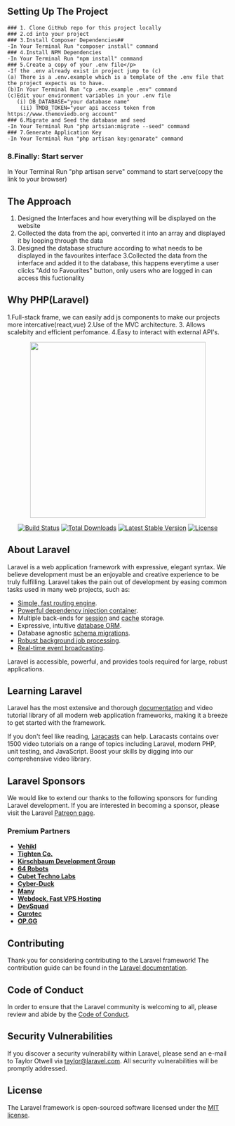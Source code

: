 ##	Setting Up The Project

	### 1. Clone GitHub repo for this project locally
	### 2.cd into your project
	### 3.Install Composer Dependencies##
	-In Your Terminal Run "composer install" command
	### 4.Install NPM Dependencies
	-In Your Terminal Run "npm install" command
	### 5.Create a copy of your .env file</p>
	-If the .env already exist in project jump to (c)
	(a) There is a .env.example which is a template of the .env file that the project expects us to have.
	(b)In Your Terminal Run "cp .env.example .env" command
	(c)Edit your environment variables in your .env file
	   (i) DB_DATABASE="your database name"
	    (ii) TMDB_TOKEN="your api access token from https://www.themoviedb.org account"
	### 6.Migrate and Seed the database and seed
	-In Your Terminal Run "php artsian:migrate --seed" command
	### 7.Generate Application Key
	-In Your Terminal Run "php artisan key:genarate" command

### 8.Finally: Start server
In Your Terminal Run "php artisan serve" command to start serve(copy the link to your browser)


##	The Approach
1. Designed the Interfaces and how everything will be displayed on the website
2. Collected the data from the api, converted it into an array and displayed it by looping through the data
3. Designed the database structure according to what needs to be displayed in the favourites interface
3.Collected the data from the interface and added it to the database, this happens everytime a user clicks "Add to Favourites" button, only users who are logged in can access this fuctionality


##	Why PHP(Laravel)
1.Full-stack frame, we can easily add js components to make our projects more intercative(react,vue)
2.Use of the MVC architecture.
3. Allows scalebity and efficient perfomance.
4.Easy to interact with external API's.


<p align="center"><a href="https://laravel.com" target="_blank"><img src="https://raw.githubusercontent.com/laravel/art/master/logo-lockup/5%20SVG/2%20CMYK/1%20Full%20Color/laravel-logolockup-cmyk-red.svg" width="400"></a></p>

<p align="center">
<a href="https://travis-ci.org/laravel/framework"><img src="https://travis-ci.org/laravel/framework.svg" alt="Build Status"></a>
<a href="https://packagist.org/packages/laravel/framework"><img src="https://img.shields.io/packagist/dt/laravel/framework" alt="Total Downloads"></a>
<a href="https://packagist.org/packages/laravel/framework"><img src="https://img.shields.io/packagist/v/laravel/framework" alt="Latest Stable Version"></a>
<a href="https://packagist.org/packages/laravel/framework"><img src="https://img.shields.io/packagist/l/laravel/framework" alt="License"></a>
</p>

## About Laravel

Laravel is a web application framework with expressive, elegant syntax. We believe development must be an enjoyable and creative experience to be truly fulfilling. Laravel takes the pain out of development by easing common tasks used in many web projects, such as:

- [Simple, fast routing engine](https://laravel.com/docs/routing).
- [Powerful dependency injection container](https://laravel.com/docs/container).
- Multiple back-ends for [session](https://laravel.com/docs/session) and [cache](https://laravel.com/docs/cache) storage.
- Expressive, intuitive [database ORM](https://laravel.com/docs/eloquent).
- Database agnostic [schema migrations](https://laravel.com/docs/migrations).
- [Robust background job processing](https://laravel.com/docs/queues).
- [Real-time event broadcasting](https://laravel.com/docs/broadcasting).

Laravel is accessible, powerful, and provides tools required for large, robust applications.

## Learning Laravel

Laravel has the most extensive and thorough [documentation](https://laravel.com/docs) and video tutorial library of all modern web application frameworks, making it a breeze to get started with the framework.

If you don't feel like reading, [Laracasts](https://laracasts.com) can help. Laracasts contains over 1500 video tutorials on a range of topics including Laravel, modern PHP, unit testing, and JavaScript. Boost your skills by digging into our comprehensive video library.

## Laravel Sponsors

We would like to extend our thanks to the following sponsors for funding Laravel development. If you are interested in becoming a sponsor, please visit the Laravel [Patreon page](https://patreon.com/taylorotwell).

### Premium Partners

- **[Vehikl](https://vehikl.com/)**
- **[Tighten Co.](https://tighten.co)**
- **[Kirschbaum Development Group](https://kirschbaumdevelopment.com)**
- **[64 Robots](https://64robots.com)**
- **[Cubet Techno Labs](https://cubettech.com)**
- **[Cyber-Duck](https://cyber-duck.co.uk)**
- **[Many](https://www.many.co.uk)**
- **[Webdock, Fast VPS Hosting](https://www.webdock.io/en)**
- **[DevSquad](https://devsquad.com)**
- **[Curotec](https://www.curotec.com/)**
- **[OP.GG](https://op.gg)**

## Contributing

Thank you for considering contributing to the Laravel framework! The contribution guide can be found in the [Laravel documentation](https://laravel.com/docs/contributions).

## Code of Conduct

In order to ensure that the Laravel community is welcoming to all, please review and abide by the [Code of Conduct](https://laravel.com/docs/contributions#code-of-conduct).

## Security Vulnerabilities

If you discover a security vulnerability within Laravel, please send an e-mail to Taylor Otwell via [taylor@laravel.com](mailto:taylor@laravel.com). All security vulnerabilities will be promptly addressed.

## License

The Laravel framework is open-sourced software licensed under the [MIT license](https://opensource.org/licenses/MIT).
